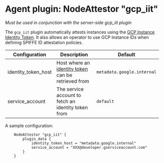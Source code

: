 # Agent plugin: NodeAttestor "gcp_iit"

*Must be used in conjunction with the server-side gcp_iit plugin*

The `gcp_iit` plugin automatically attests instances using the [GCP Instance Identity Token](https://cloud.google.com/compute/docs/instances/verifying-instance-identity). It also allows an operator to use GCP Instance IDs when defining SPIFFE ID attestation policies.


| Configuration         | Description                                                                                                                        | Default                    |
| --------------------- | -----------------------------------------------------------------------------------------------------------------------------------| -------------------------- |
| identity_token_host  |  Host where an [identity token](https://cloud.google.com/compute/docs/instances/verifying-instance-identity) can be retrieved from | `metadata.google.internal` |
| service_account       | The service account to fetch an identity token from                                                                                | `default`                  |

A sample configuration:

```
    NodeAttestor "gcp_iit" {
        plugin_data {
            identity_token_host = "metadata.google.internal"
            service_account = "XXX@developer.gserviceaccount.com"
        }
    }
